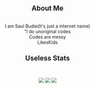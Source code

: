 <h2 align="center">About Me</h2>

<br>
<div align=center>I am Saul Budie(It's just a internet name)</div>
<div align=center>"I do unoriginal codes</div>
<div align=center>Codes are messy</div>
<div align=center>LikesKids</div>

<h2 align="center">Useless Stats</h2>

<br>
<div align=center>
<p align="center">
  <img src="https://github-readme-stats.vercel.app/api?username=SaulBudie&show_icons=true&theme=bloodred" />
  <img src="https://github-readme-stats.vercel.app/api/top-langs/?username=SaulBudie&theme=bloodred" />
  <img src="https://github-readme-streak-stats.herokuapp.com/?user=SaulBudie&theme=bloodred" />
</p>
</div>
